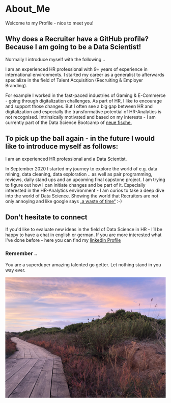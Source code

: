 # About_Me

Welcome to my Profile - nice to meet you!   


## Why does a Recruiter have a GitHub profile? Because I am going to be a Data Scientist!

Normally I introduce myself with the following .. 

I am an experienced HR professional with 9+ years of experience in international environments. 
I started my career as a generalist to afterwards specialize in the field of Talent Acquisition (Recruiting & Employer Branding). 

For example I worked in the fast-paced industries of Gaming & E-Commerce - going through digitalization challenges. As part of HR, I like to encourage and support those changes. But I often see a big gap between HR and digitalization and especially the transformative potential of HR-Analytics is not recognised. Intrinsically motivated and based on my interests - I am currently part of the Data Science Bootcamp of [neue fische.](https://www.neuefische.de/?gclid=Cj0KCQjwy8f6BRC7ARIsAPIXOjg2z_2VmVERTAiLm3-bUEoQF5hzd6_Xa4nG-3HbauedCsUIFwnihhkaAv6CEALw_wcB)


## To pick up the ball again - in the future I would like to introduce myself as follows:

I am an experienced HR professional and a Data Scientist. 

In September 2020 I started my journey to explore the world of e.g. data mining, data cleaning, data exploration .. as well as pair programming, reviews, daily stand ups and an upcoming final capstone project. I am trying to figure out how I can initiate changes and be part of it. Especially interested in the HR-Analytics environment - I am curios to take a deep dive into the world of Data Science. Showing the world that Recruiters are not only annoying and like google says [„a waste of time“](https://www.recruiterly.com/blog/8-things-google-says-recruiters-are-and-8-things-they-actually-are/.) :-) 


## Don't hesitate to connect

If you'd like to evaluate new ideas in the field of Data Science in HR - I’ll be happy to have a chat in english or german. 
If you are more interested what I've done before - here you can find my [linkedin Profile](https://www.linkedin.com/in/raphaela-boll-298803a2/)

### Remember .. 

You are a superduper amazing talented go getter. 
Let nothing stand in you way ever. 

![](https://github.com/Ela-Bo/AboutMe/blob/master/way.jpg)
